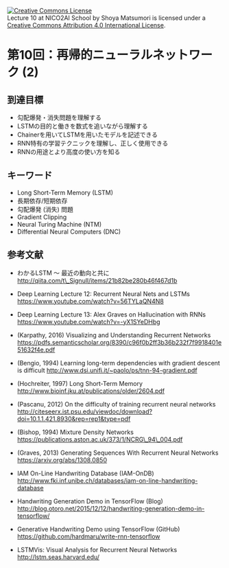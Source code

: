 <a rel="license" href="http://creativecommons.org/licenses/by/4.0/"><img alt="Creative Commons License" style="border-width:0" src="https://i.creativecommons.org/l/by/4.0/88x31.png" /></a><br /><span xmlns:dct="http://purl.org/dc/terms/" property="dct:title">Lecture 10 at NICO2AI  School</span> by <span xmlns:cc="http://creativecommons.org/ns#" property="cc:attributionName">Shoya Matsumori</span> is licensed under a <a rel="license" href="http://creativecommons.org/licenses/by/4.0/">Creative Commons Attribution 4.0 International License</a>.
# 第10回：再帰的ニューラルネットワーク (2)

## 到達目標
* 勾配爆発・消失問題を理解する
* LSTMの目的と働きを数式を追いながら理解する
* Chainerを用いてLSTMを用いたモデルを記述できる
* RNN特有の学習テクニックを理解し、正しく使用できる
* RNNの用途とより高度の使い方を知る

## キーワード
* Long Short-Term Memory (LSTM)
* 長期依存/短期依存
* 勾配爆発 (消失) 問題
* Gradient Clipping
* Neural Turing Machine (NTM)
* Differential Neural Computers (DNC)

## 参考文献
* わかるLSTM ～ 最近の動向と共に
http://qiita.com/t\_Signull/items/21b82be280b46f467d1b

* Deep Learning Lecture 12: Recurrent Neural Nets and LSTMs
https://www.youtube.com/watch?v=56TYLaQN4N8

* Deep Learning Lecture 13: Alex Graves on Hallucination with RNNs
https://www.youtube.com/watch?v=-yX1SYeDHbg

* (Karpathy, 2016) Visualizing and Understanding Recurrent Networks
https://pdfs.semanticscholar.org/8390/c96f0b2ff3b36b232f7f9918401e51632f4e.pdf

* (Bengio, 1994) Learning long-term dependencies with gradient descent is difficult
http://www.dsi.unifi.it/~paolo/ps/tnn-94-gradient.pdf

* (Hochreiter, 1997) Long Short-Term Memory
http://www.bioinf.jku.at/publications/older/2604.pdf

* (Pascanu, 2012) On the difficulty of training recurrent neural networks
http://citeseerx.ist.psu.edu/viewdoc/download?doi=10.1.1.421.8930&rep=rep1&type=pdf

* (Bishop, 1994) Mixture Density Networks
https://publications.aston.ac.uk/373/1/NCRG\_94\_004.pdf

* (Graves, 2013) Generating Sequences With Recurrent Neural Networks
https://arxiv.org/abs/1308.0850

* IAM On-Line Handwriting Database (IAM-OnDB)
http://www.fki.inf.unibe.ch/databases/iam-on-line-handwriting-database

* Handwriting Generation Demo in TensorFlow (Blog)
http://blog.otoro.net/2015/12/12/handwriting-generation-demo-in-tensorflow/

* Generative Handwriting Demo using TensorFlow (GitHub)
https://github.com/hardmaru/write-rnn-tensorflow

* LSTMVis: Visual Analysis for Recurrent Neural Networks
http://lstm.seas.harvard.edu/
